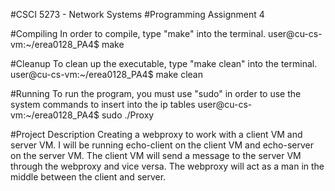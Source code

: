#CSCI 5273 - Network Systems
#Programming Assignment 4

#Compiling
In order to compile, type "make" into the terminal.
user@cu-cs-vm:~/erea0128_PA4$ make

#Cleanup
To clean up the executable, type "make clean" into the terminal.
user@cu-cs-vm:~/erea0128_PA4$ make clean

#Running
To run the program, you must use "sudo" in order to use the system commands to insert into the ip tables
user@cu-cs-vm:~/erea0128_PA4$ sudo ./Proxy

#Project Description
Creating a webproxy to work with a client VM and server VM. I will be running echo-client on the client VM and echo-server on the server VM. The client VM will send a message to the server VM through the webproxy and vice versa. The webproxy will act as a man in the middle between the client and server.